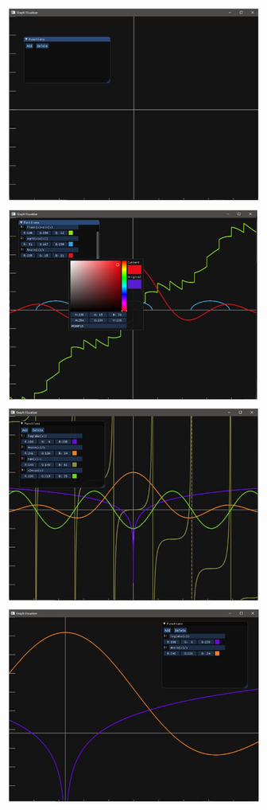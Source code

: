 ![first image](assets/1.JPG)

![second image](assets/2.JPG)

![third image](assets/3.JPG)

![fourth image](assets/4.JPG)